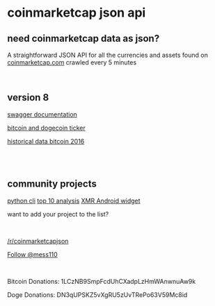 # coinmarketcap json api #

need coinmarketcap data as json?
--------------------------------

A straightforward JSON API for all the currencies and assets found on [coinmarketcap.com](http://coinmarketcap.com/ "coinmarketcap.com") crawled every 5 minutes

<br />

version 8
---------

[swagger documentation](https://app.swaggerhub.com/apis/mess110/CoinMarketCap-Json-Api/v8)

[bitcoin and dogecoin ticker](http://coinmarketcap.northpole.ro/ticker.json?identifier=bitcoin,dogecoin)

[historical data bitcoin 2016](http://coinmarketcap.northpole.ro/history.json?coin=bitcoin&year=2016)

<br />

<br />

community projects
------------------

[python cli](https://github.com/abitfan/coinmarketcap-cli)
[top 10 analysis](http://ekerstein.com/coin_2017_price/top10/)
[XMR Android widget](https://play.google.com/store/apps/details?id=tr.monerostatus)

want to add your project to the list?

<br />

[/r/coinmarketcapjson](http://www.reddit.com/r/coinmarketcapjson/)

<a href="https://twitter.com/mess110" class="twitter-follow-button" data-show-count="true" data-show-screen-name="false">Follow @mess110</a>

<br />

Bitcoin Donations: 1LCzNB9SmpFcdUhCXadpLzHmWAnwnuAw9k

Doge Donations: DN3qUPSKZ5vXgRU5zUvTRePo63V59Mc8id
